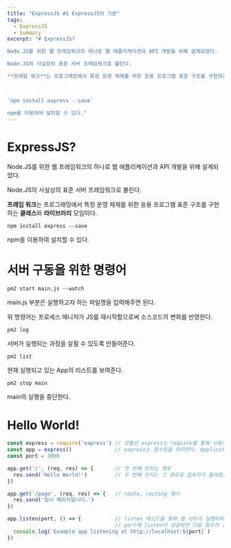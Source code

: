 ```yaml
---
title: "ExpressJS #1 ExpressJS의 기본"
tags:
  - ExpressJS
  - Summary
excerpt: "# ExpressJS?

Node.JS를 위한 웹 프레임워크의 하나로 웹 애플리케이션과 API 개발을 위해 설계되었다.

Node.JS의 사실상의 표준 서버 프레임워크로 불린다.

**프레임 워크**는 프로그래밍에서 특정 운영 체제를 위한 응용 프로그램 표준 구조를 구현하는 **클래스**와 **라이브러리** 모임이다.



`npm install express --save`

npm을 이용하여 설치할 수 있다."
---
```


# ExpressJS?

Node.JS를 위한 웹 프레임워크의 하나로 웹 애플리케이션과 API 개발을 위해 설계되었다.

Node.JS의 사실상의 표준 서버 프레임워크로 불린다.

**프레임 워크**는 프로그래밍에서 특정 운영 체제를 위한 응용 프로그램 표준 구조를 구현하는 **클래스**와 **라이브러리** 모임이다.



`npm install express --save`

npm을 이용하여 설치할 수 있다.



# 서버 구동을 위한 명령어

`pm2 start main.js --watch`

main.js 부분은 실행하고자 하는 파일명을 입력해주면 된다.

위 명령어는 프로세스 매니저가 JS를 재시작함으로써 소스코드의 변화를 반영한다.



`pm2 log`

서버가 실행되는 과정을 살필 수 있도록 만들어준다. 



`pm2 list`

현재 실행되고 있는 App의 리스트를 보여준다.



`pm2 stop main`

main의 실행을 중단한다.



# Hello World!

```javascript
const express = require('express') // 모듈인 express는 require를 통해 사용해야 한다.
const app = express()              // express는 함수임을 의미한다. Application 객체를 반환한다.
const port = 3000

app.get('/', (req, res) => {       // 첫 번째 인자는 경로
  res.send('Hello World!')         // 두 번째 인자는 그 경로로 접속자가 들어왔을 때 호출 될 함수
})

app.get('/page', (req, res) => {   // route, routing 예시
  res.send('임시 페이지입니다.')
})

app.listen(port, () => {           // listen 메소드를 통해 웹 서버가 실행되며 
                                   // port에 listen이 성공하면 다음 함수가 실행된다.
  console.log(`Example app listening at http://localhost:${port}`)
})
```



